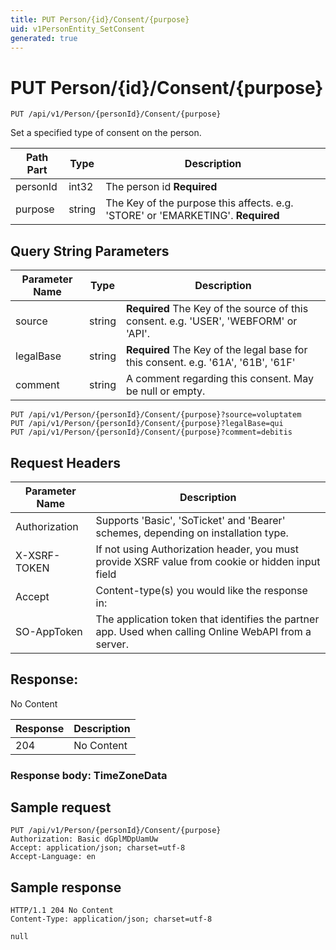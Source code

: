 ```yaml
---
title: PUT Person/{id}/Consent/{purpose}
uid: v1PersonEntity_SetConsent
generated: true
---
```


# PUT Person/{id}/Consent/{purpose}

```http
PUT /api/v1/Person/{personId}/Consent/{purpose}
```

Set a specified type of consent on the person.






| Path Part | Type | Description |
|-----------|------|-------------|
| personId | int32 | The person id **Required** |
| purpose | string | The Key of the purpose this affects. e.g. 'STORE' or 'EMARKETING'. **Required** |


## Query String Parameters

| Parameter Name | Type |  Description |
|----------------|------|--------------|
| source | string | **Required** The Key of the source of this consent. e.g. 'USER', 'WEBFORM' or 'API'. |
| legalBase | string | **Required** The Key of the legal base for this consent. e.g. '61A', '61B', '61F' |
| comment | string |  A comment regarding this consent. May be null or empty. |

```http
PUT /api/v1/Person/{personId}/Consent/{purpose}?source=voluptatem
PUT /api/v1/Person/{personId}/Consent/{purpose}?legalBase=qui
PUT /api/v1/Person/{personId}/Consent/{purpose}?comment=debitis
```


## Request Headers

| Parameter Name | Description |
|----------------|-------------|
| Authorization  | Supports 'Basic', 'SoTicket' and 'Bearer' schemes, depending on installation type. |
| X-XSRF-TOKEN   | If not using Authorization header, you must provide XSRF value from cookie or hidden input field |
| Accept         | Content-type(s) you would like the response in:  |
| SO-AppToken | The application token that identifies the partner app. Used when calling Online WebAPI from a server. |


## Response:

No Content

| Response | Description |
|----------------|-------------|
| 204 | No Content |

### Response body: TimeZoneData


## Sample request

```http!
PUT /api/v1/Person/{personId}/Consent/{purpose}
Authorization: Basic dGplMDpUamUw
Accept: application/json; charset=utf-8
Accept-Language: en
```

## Sample response

```http_
HTTP/1.1 204 No Content
Content-Type: application/json; charset=utf-8

null
```